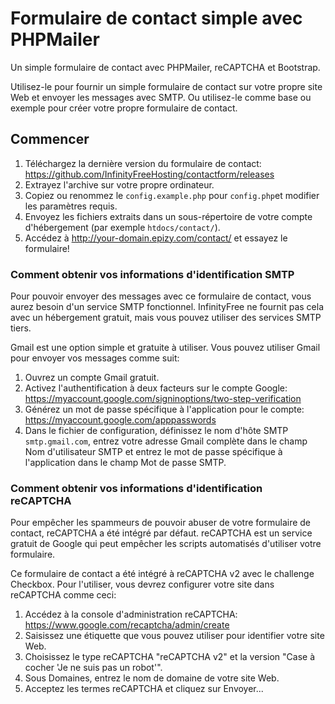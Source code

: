 # Formulaire de contact simple avec PHPMailer

Un simple formulaire de contact avec PHPMailer, reCAPTCHA et Bootstrap.

Utilisez-le pour fournir un simple formulaire de contact sur votre propre site Web et envoyer les messages avec SMTP. Ou utilisez-le comme base ou exemple pour créer votre propre formulaire de contact.

## Commencer

1. Téléchargez la dernière version du formulaire de contact: https://github.com/InfinityFreeHosting/contactform/releases
2. Extrayez l'archive sur votre propre ordinateur.
3. Copiez ou renommez le `config.example.php` pour `config.php`et modifier les paramètres requis.
4. Envoyez les fichiers extraits dans un sous-répertoire de votre compte d'hébergement (par exemple `htdocs/contact/`).
5. Accédez à http://your-domain.epizy.com/contact/ et essayez le formulaire!

### Comment obtenir vos informations d'identification SMTP

Pour pouvoir envoyer des messages avec ce formulaire de contact, vous aurez besoin d'un service SMTP fonctionnel. InfinityFree ne fournit pas cela avec un hébergement gratuit, mais vous pouvez utiliser des services SMTP tiers.

Gmail est une option simple et gratuite à utiliser. Vous pouvez utiliser Gmail pour envoyer vos messages comme suit:

1. Ouvrez un compte Gmail gratuit.
2. Activez l'authentification à deux facteurs sur le compte Google: https://myaccount.google.com/signinoptions/two-step-verification
3. Générez un mot de passe spécifique à l'application pour le compte: https://myaccount.google.com/apppasswords
4. Dans le fichier de configuration, définissez le nom d'hôte SMTP `smtp.gmail.com`, entrez votre adresse Gmail complète dans le champ Nom d'utilisateur SMTP et entrez le mot de passe spécifique à l'application dans le champ Mot de passe SMTP.

### Comment obtenir vos informations d'identification reCAPTCHA

Pour empêcher les spammeurs de pouvoir abuser de votre formulaire de contact, reCAPTCHA a été intégré par défaut. reCAPTCHA est un service gratuit de Google qui peut empêcher les scripts automatisés d'utiliser votre formulaire.

Ce formulaire de contact a été intégré à reCAPTCHA v2 avec le challenge Checkbox. Pour l'utiliser, vous devrez configurer votre site dans reCAPTCHA comme ceci:

1. Accédez à la console d'administration reCAPTCHA: https://www.google.com/recaptcha/admin/create
2. Saisissez une étiquette que vous pouvez utiliser pour identifier votre site Web.
3. Choisissez le type reCAPTCHA "reCAPTCHA v2" et la version "Case à cocher 'Je ne suis pas un robot'".
4. Sous Domaines, entrez le nom de domaine de votre site Web.
5. Acceptez les termes reCAPTCHA et cliquez sur Envoyer...
